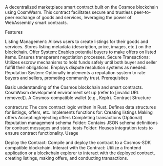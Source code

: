 A decentralized marketplace smart contract built on the Cosmos blockchain using CosmWasm. This contract facilitates secure and trustless peer-to-peer exchange of goods and services, leveraging the power of WebAssembly smart contracts.

Features

Listing Management:
Allows users to create listings for their goods and services.
Stores listing metadata (description, price, images, etc.) on the blockchain.
Offer System:
Enables potential buyers to make offers on listed items.
Ensures transparent negotiation processes.
Secure Transactions:
Utilizes escrow mechanisms to hold funds safely until both buyer and seller fulfill their obligations.
Employs dispute resolution systems as needed.
Reputation System:
Optionally implements a reputation system to rate buyers and sellers, promoting community trust.
Prerequisites

Basic understanding of the Cosmos blockchain and smart contracts.
CosmWasm development environment set up (refer to [invalid URL removed]).
A Cosmos-compatible wallet (e.g., Keplr).
Contract Structure

contract.rs:
The core contract logic written in Rust.
Defines data structures for listings, offers, etc.
Implements functions for:
Creating listings
Making offers
Accepting/rejecting offers
Completing transactions
(Optional) Reputation management
schema Folder: Contains JSON schema definitions for contract messages and state.
tests Folder: Houses integration tests to ensure contract functionality.
Usage

Deploy the Contract: Compile and deploy the contract to a Cosmos-SDK compatible blockchain.
Interact with the Contract: Utilize a frontend application or a blockchain explorer to interact with the deployed contract, creating listings, making offers, and conducting transactions.
